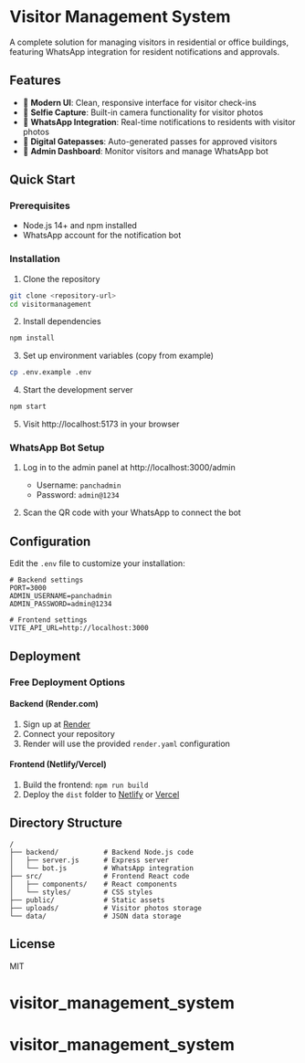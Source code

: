 # Visitor Management System

A complete solution for managing visitors in residential or office buildings, featuring WhatsApp integration for resident notifications and approvals.

## Features

- 📱 **Modern UI**: Clean, responsive interface for visitor check-ins
- 🤳 **Selfie Capture**: Built-in camera functionality for visitor photos
- 💬 **WhatsApp Integration**: Real-time notifications to residents with visitor photos
- 🎫 **Digital Gatepasses**: Auto-generated passes for approved visitors
- 🔐 **Admin Dashboard**: Monitor visitors and manage WhatsApp bot

## Quick Start

### Prerequisites

- Node.js 14+ and npm installed
- WhatsApp account for the notification bot

### Installation

1. Clone the repository
```bash
git clone <repository-url>
cd visitormanagement
```

2. Install dependencies
```bash
npm install
```

3. Set up environment variables (copy from example)
```bash
cp .env.example .env
```

4. Start the development server
```bash
npm start
```

5. Visit http://localhost:5173 in your browser

### WhatsApp Bot Setup

1. Log in to the admin panel at http://localhost:3000/admin
   - Username: `panchadmin`
   - Password: `admin@1234`

2. Scan the QR code with your WhatsApp to connect the bot

## Configuration

Edit the `.env` file to customize your installation:

```
# Backend settings
PORT=3000
ADMIN_USERNAME=panchadmin
ADMIN_PASSWORD=admin@1234

# Frontend settings
VITE_API_URL=http://localhost:3000
```

## Deployment

### Free Deployment Options

#### Backend (Render.com)
1. Sign up at [Render](https://render.com)
2. Connect your repository
3. Render will use the provided `render.yaml` configuration

#### Frontend (Netlify/Vercel)
1. Build the frontend: `npm run build`
2. Deploy the `dist` folder to [Netlify](https://netlify.com) or [Vercel](https://vercel.com)

## Directory Structure

```
/
├── backend/           # Backend Node.js code
│   ├── server.js      # Express server
│   └── bot.js         # WhatsApp integration
├── src/               # Frontend React code
│   ├── components/    # React components
│   └── styles/        # CSS styles
├── public/            # Static assets
├── uploads/           # Visitor photos storage
└── data/              # JSON data storage
```

## License

MIT
# visitor_management_system
# visitor_management_system
